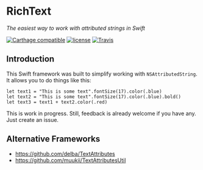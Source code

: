 # RichText
*The easiest way to work with attributed strings in Swift*

[![Carthage compatible](https://img.shields.io/badge/Carthage-compatible-4BC51D.svg?style=flat)](https://github.com/Carthage/Carthage) [![license](https://img.shields.io/github/license/mashape/apistatus.svg)]()
[![Travis](https://img.shields.io/travis/svdo/swift-RichText.svg)](https://github.com/svdo/swift-RichText)

## Introduction
This Swift framework was built to simplify working with `NSAttributedString`. It allows you to do things like this:

    let text1 = "This is some text".fontSize(17).color(.blue)
    let text2 = "This is some text".fontSize(17).color(.blue).bold()
    let text3 = text1 + text2.color(.red)

This is work in progress. Still, feedback is already welcome if you have any. Just create an issue.

## Alternative Frameworks

- https://github.com/delba/TextAttributes
- https://github.com/muukii/TextAttributesUtil
